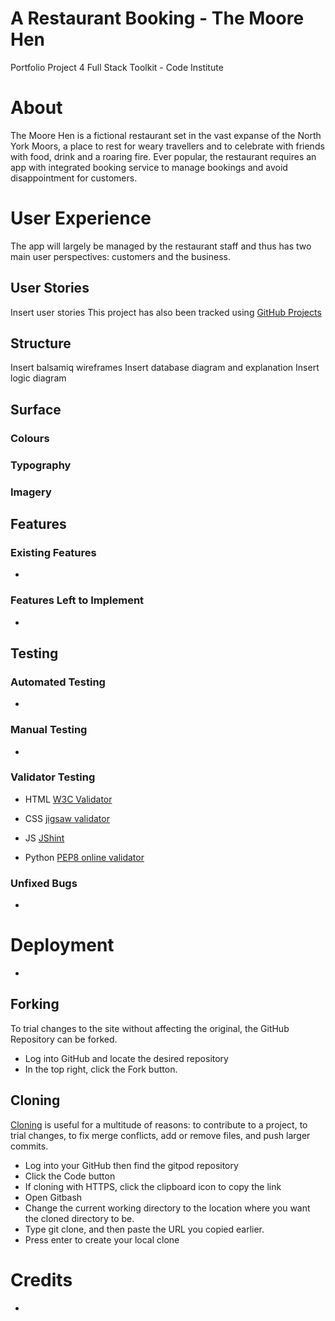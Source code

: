 # A Restaurant Booking - The Moore Hen
Portfolio Project 4 Full Stack Toolkit - Code Institute

# About
The Moore Hen is a fictional restaurant set in the vast expanse of the North York Moors, a place to rest for weary travellers and to celebrate with friends with food, drink and a roaring fire. Ever popular, the restaurant requires an app with integrated booking service to manage bookings and avoid disappointment for customers.

# User Experience
The app will largely be managed by the restaurant staff and thus has two main user perspectives: customers and the business.

## User Stories
Insert user stories
This project has also been tracked using [GitHub Projects](https://github.com/users/mmoore483/projects/1/views/1)

## Structure
Insert balsamiq wireframes
Insert database diagram and explanation
Insert logic diagram

## Surface

### Colours

### Typography

### Imagery

## Features

### Existing Features

- 


### Features Left to Implement
- 

## Testing

### Automated Testing
- 


### Manual Testing
- 

### Validator Testing
- HTML [W3C Validator](https://validator.w3.org/)

- CSS [jigsaw validator](https://jigsaw.w3.org/css-validator/)

- JS [JShint](https://jshint.com/)

- Python [PEP8 online validator](http://pep8online.com/)


### Unfixed Bugs

- 

# Deployment

- 

## Forking

To trial changes to the site without affecting the original, the GitHub Repository can be forked.

- Log into GitHub and locate the desired repository
- In the top right, click the Fork button.

## Cloning

[Cloning](https://docs.github.com/en/github/creating-cloning-and-archiving-repositories/cloning-a-repository-from-github/cloning-a-repository) is useful for a multitude of reasons: to contribute to a project, to trial changes, to fix merge conflicts, add or remove files, and push larger commits.

- Log into your GitHub then find the gitpod repository
- Click the Code button
- If cloning with HTTPS, click the clipboard icon to copy the link
- Open Gitbash
- Change the current working directory to the location where you want the cloned directory to be.
- Type git clone, and then paste the URL you copied earlier.
- Press enter to create your local clone

# Credits

- 